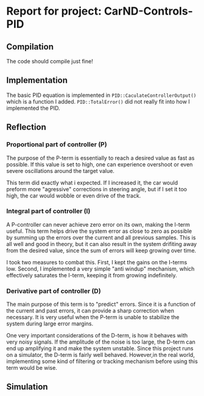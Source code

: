 # Report for project: CarND-Controls-PID

## Compilation

The code should compile just fine!

## Implementation

The basic PID equation is implemented in `PID::CaculateControllerOutput()` which is a function I added. `PID::TotalError()` did not really fit into how I implemented the PID. 

## Reflection

### Proportional part of controller (P)

The purpose of the P-term is essentially to reach a desired value as fast as possible. If this value is set to high, one can experience overshoot or even severe oscillations around the target value. 

This term did exactly what i expected. If I increased it, the car would preform more "agressive" corrections in steering angle, but if I set it too high, the car would wobble or even drive of the track. 

### Integral part of controller (I)

A P-controller can never achieve zero error on its own, making the I-term useful. This term helps drive the system error as close to zero as possible by summing up the errors over the current and all previous samples. This is all well and good in theory, but it can also result in the system drifiting away from the desired value, since the sum of errors will keep growing over time. 

I took two measures to combat this. First, I kept the gains on the I-terms low. Second, I implemented a very simple "anti windup" mechanism, which effectively saturates the I-term, keeping it from growing indefinitely.



### Derivative part of controller (D)

The main purpose of this term is to "predict" errors. Since it is a function of the current and past errors, it can provide a sharp correction when necessary. It is very useful when the P-term is unable to stabilize the system during large error margins. 

One very important considerations of the D-term, is how it behaves with very noisy signals. If the amplitude of the noise is too large, the D-term can end up amplifying it and make the system unstable. Since this project runs on a simulator, the D-term is fairly well behaved. However,in the real world, implementing some kind of filtering or tracking mechanism before using this term would be wise. 



## Simulation
